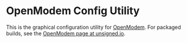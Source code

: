 OpenModem Config Utility
==========

This is the graphical configuration utility for [OpenModem](https://github.com/markqvist/OpenModem). For packaged builds, see the [OpenModem page at unsigned.io](https://unsigned.io/openmodem).